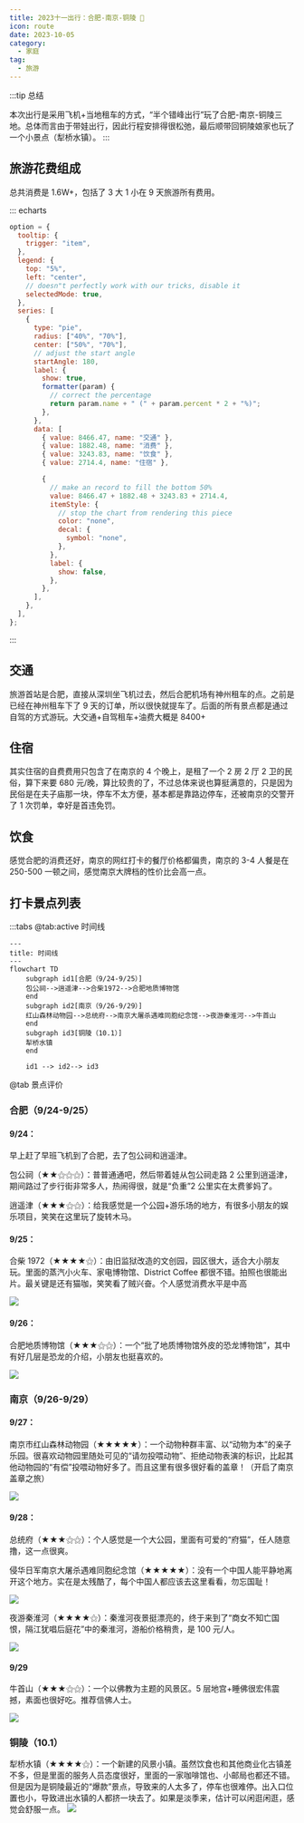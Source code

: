 ```yaml
---
title: 2023十一出行：合肥-南京-铜陵 👣
icon: route
date: 2023-10-05
category:
  - 家庭
tag:
  - 旅游
---
```


:::tip 总结

本次出行是采用飞机+当地租车的方式，“半个错峰出行”玩了合肥-南京-铜陵三地。总体而言由于带娃出行，因此行程安排得很松弛，最后顺带回铜陵娘家也玩了一个小景点（犁桥水镇）。
:::

## 旅游花费组成

总共消费是 1.6W+，包括了 3 大 1 小在 9 天旅游所有费用。

::: echarts

```js
option = {
  tooltip: {
    trigger: "item",
  },
  legend: {
    top: "5%",
    left: "center",
    // doesn"t perfectly work with our tricks, disable it
    selectedMode: true,
  },
  series: [
    {
      type: "pie",
      radius: ["40%", "70%"],
      center: ["50%", "70%"],
      // adjust the start angle
      startAngle: 180,
      label: {
        show: true,
        formatter(param) {
          // correct the percentage
          return param.name + " (" + param.percent * 2 + "%)";
        },
      },
      data: [
        { value: 8466.47, name: "交通" },
        { value: 1882.48, name: "消费" },
        { value: 3243.83, name: "饮食" },
        { value: 2714.4, name: "住宿" },

        {
          // make an record to fill the bottom 50%
          value: 8466.47 + 1882.48 + 3243.83 + 2714.4,
          itemStyle: {
            // stop the chart from rendering this piece
            color: "none",
            decal: {
              symbol: "none",
            },
          },
          label: {
            show: false,
          },
        },
      ],
    },
  ],
};
```

:::

## 交通

旅游首站是合肥，直接从深圳坐飞机过去，然后合肥机场有神州租车的点。之前是已经在神州租车下了 9 天的订单，所以很快就提车了。后面的所有景点都是通过自驾的方式游玩。大交通+自驾租车+油费大概是 8400+

## 住宿

其实住宿的自费费用只包含了在南京的 4 个晚上，是租了一个 2 房 2 厅 2 卫的民俗，算下来要 680 元/晚，算比较贵的了，不过总体来说也算挺满意的，只是因为民俗是在夫子庙那一块，停车不太方便，基本都是靠路边停车，还被南京的交警开了 1 次罚单，幸好是首违免罚。

## 饮食

感觉合肥的消费还好，南京的网红打卡的餐厅价格都偏贵，南京的 3-4 人餐是在 250-500 一顿之间，感觉南京大牌档的性价比会高一点。

## 打卡景点列表

:::tabs
@tab:active 时间线

```mermaid
---
title: 时间线
---
flowchart TD
    subgraph id1[合肥（9/24-9/25）]
    包公祠-->逍遥津-->合柴1972-->合肥地质博物馆
    end
    subgraph id2[南京（9/26-9/29）]
    红山森林动物园-->总统府-->南京大屠杀遇难同胞纪念馆-->夜游秦淮河-->牛首山
    end
    subgraph id3[铜陵（10.1）]
    犁桥水镇
    end

    id1 --> id2--> id3

```

@tab 景点评价

### 合肥（9/24-9/25）

#### 9/24：

早上赶了早班飞机到了合肥，去了包公祠和逍遥津。

包公祠（★★⚝⚝⚝）：普普通通吧，然后带着娃从包公祠走路 2 公里到逍遥津，期间路过了步行街非常多人，热闹得很，就是“负重”2 公里实在太费爹妈了。

<VidStack 
src="https://ak-v.tripcdn.com/videos/K70q27000001i6vmv835F.mp4" 
poster="https://ak-d.tripcdn.com/images/01053120005wr7vq7A738.jpg"
/>

逍遥津（★★★⚝⚝）：给我感觉是一个公园+游乐场的地方，有很多小朋友的娱乐项目，笑笑在这里玩了旋转木马。

<VidStack 
src="https://ak-v.tripcdn.com/videos/K70427000001i4kkp3DA9/mp4" 
poster="https://ak-d.tripcdn.com/images/0100i1200089iyocwDA2A.jpg"
/>

#### 9/25：

合柴 1972（★★★★⚝）：由旧监狱改造的文创园，园区很大，适合大小朋友玩。里面的蒸汽小火车、家电博物馆、District Coffee 都很不错。拍照也很能出片。最关键是还有猫咖，笑笑看了贼兴奋。个人感觉消费水平是中高

![](https://ak-d.tripcdn.com/images/0100t120008dgmwldAA96.jpg)

#### 9/26：

合肥地质博物馆（★★★⚝⚝）：一个“批了地质博物馆外皮的恐龙博物馆”，其中有好几层是恐龙的介绍，小朋友也挺喜欢的。

![](https://ak-d.tripcdn.com/images/0106612000bm8kiqv9226.jpg)

### 南京（9/26-9/29）

#### 9/27：

南京市红山森林动物园（★★★★★）：一个动物种群丰富、以“动物为本”的亲子乐园。很喜欢动物园里随处可见的“请勿投喂动物”、拒绝动物表演的标识，比起其他动物园的“有偿”投喂动物好多了。而且这里有很多很好看的盖章！（开启了南京盖章之旅）

![](https://ak-d.tripcdn.com/images/100w0r000000hj2gxEA95.jpg)

#### 9/28：

总统府（★★★⚝⚝）：个人感觉是一个大公园，里面有可爱的“府猫”，任人随意撸，这一点很爽。

<VidStack 
src="https://ak-v.tripcdn.com/videos/K70j26000001i4vte8608.mp4?ts=1658130220376" 
poster="https://ak-d.tripcdn.com/images/1A0b15000000y90y97885.jpg"
/>

侵华日军南京大屠杀遇难同胞纪念馆（★★★★★）：没有一个中国人能平静地离开这个地方。实在是太残酷了，每个中国人都应该去这里看看，勿忘国耻！

![](https://ak-d.tripcdn.com/images/fd/tg/g1/M08/B7/79/CghzfVSolQqAJFIBAAGAVX44o6w935.jpg)

夜游秦淮河（★★★★⚝）：秦淮河夜景挺漂亮的，终于来到了“商女不知亡国恨，隔江犹唱后庭花”中的秦淮河，游船价格稍贵，是 100 元/人。

![](https://ak-d.tripcdn.com/images/100s0g00000086s9zD645.jpg)

#### 9/29

牛首山（★★★⚝⚝）：一个以佛教为主题的风景区。5 层地宫+睡佛很宏伟震撼，素面也很好吃。推荐信佛人士。

![](https://ak-d.tripcdn.com/images/100o1900000180i1q1B4A.jpg)

### 铜陵（10.1）

犁桥水镇（★★★★⚝）：一个新建的风景小镇。虽然饮食也和其他商业化古镇差不多，但是里面的服务人员态度很好，里面的一家咖啡馆也、小邮局也都还不错。但是因为是铜陵最近的“爆款”景点，导致来的人太多了，停车也很难停。出入口位置也小，导致进出水镇的人都挤一块去了。如果是淡季来，估计可以闲逛闲逛，感觉会舒服一点。
![](https://ak-d.tripcdn.com/images/0101w12000awg74q9B614.jpg)
